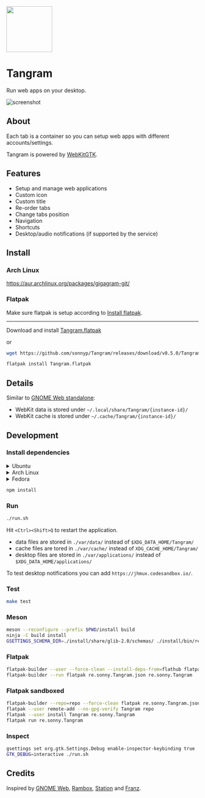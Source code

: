 <img style="vertical-align: middle;" src="data/icons/hicolor/scalable/apps/re.sonny.Tangram.svg" width="120" height="120">

# Tangram

Run web apps on your desktop.

![screenshot](screenshot.png)

## About

Each tab is a container so you can setup web apps with different accounts/settings.

Tangram is powered by [WebKitGTK](https://webkitgtk.org/).

## Features

- Setup and manage web applications
- Custom icon
- Custom title
- Re-order tabs
- Change tabs position
- Navigation
- Shortcuts
- Desktop/audio notifications (if supported by the service)

<!-- Disabled for now, enable with TANGRAM_ENABLE_CUSTOM_APPLICATIONS=true -->
<!-- use at your own risk -->
<!--
### Custom applications

You can create custom applications with one or multiple tabs. They work the same as the main instance.

See demo: https://www.youtube.com/watch?v=y9MIXn4Iw70

You can create a custom application by

- dragging the tab out (see demo)
- right click on the tab
- via the application menu -->

## Install

### Arch Linux

https://aur.archlinux.org/packages/gigagram-git/

### Flatpak

Make sure flatpak is setup according to [Install flatpak](https://flatpak.org/setup/).

---

Download and install
[Tangram.flatpak](https://github.com/sonnyp/Tangram/releases/download/v0.5.0/Tangram.flatpak)

or

```sh
wget https://github.com/sonnyp/Tangram/releases/download/v0.5.0/Tangram.flatpak

flatpak install Tangram.flatpak
```

## Details

Similar to [GNOME Web standalone](https://fedoramagazine.org/standalone-web-applications-gnome-web/):

- WebKit data is stored under `~/.local/share/Tangram/{instance-id}/`
- WebKit cache is stored under `~/.cache/Tangram/{instance-id}/`

## Development

### Install dependencies

<details>
 <summary>Ubuntu</summary>
 <code>
 sudo apt install npm libglib2.0-dev-bin flatpak-builder
 </code>
</details>

<details>
 <summary>Arch Linux</summary>
 <code>
 sudo pacman -S npm glib2 flatpak-builder
 </code>
</details>

<details>
  <summary>Fedora</summary>
  <code>
  sudo dnf install npm glib2-devel flatpak-builder
  </code>
</details>

```sh
npm install
```

### Run

```sh
./run.sh
```

Hit `<Ctrl><Shift>Q` to restart the application.

- data files are stored in `./var/data/` instead of `$XDG_DATA_HOME/Tangram/`
- cache files are tored in `./var/cache/` instead of `XDG_CACHE_HOME/Tangram/`
- desktop files are stored in `./var/applications/` instead of `$XDG_DATA_HOME/applications/`

To test desktop notifications you can add `https://jhmux.codesandbox.io/`.

### Test

```sh
make test
```

### Meson

```sh
meson --reconfigure --prefix $PWD/install build
ninja -C build install
GSETTINGS_SCHEMA_DIR=./install/share/glib-2.0/schemas/ ./install/bin/re.sonny.Tangram
```

### Flatpak

```sh
flatpak-builder --user --force-clean --install-deps-from=flathub flatpak re.sonny.Tangram.json
flatpak-builder --run flatpak re.sonny.Tangram.json re.sonny.Tangram
```

### Flatpak sandboxed

```sh
flatpak-builder --repo=repo --force-clean flatpak re.sonny.Tangram.json
flatpak --user remote-add --no-gpg-verify Tangram repo
flatpak --user install Tangram re.sonny.Tangram
flatpak run re.sonny.Tangram
```

### Inspect

```sh
gsettings set org.gtk.Settings.Debug enable-inspector-keybinding true
GTK_DEBUG=interactive ./run.sh
```

## Credits

Inspired by [GNOME Web](https://wiki.gnome.org/Apps/Web), [Rambox](https://rambox.pro/#home), [Station](https://getstation.com/) and [Franz](https://meetfranz.com/).
